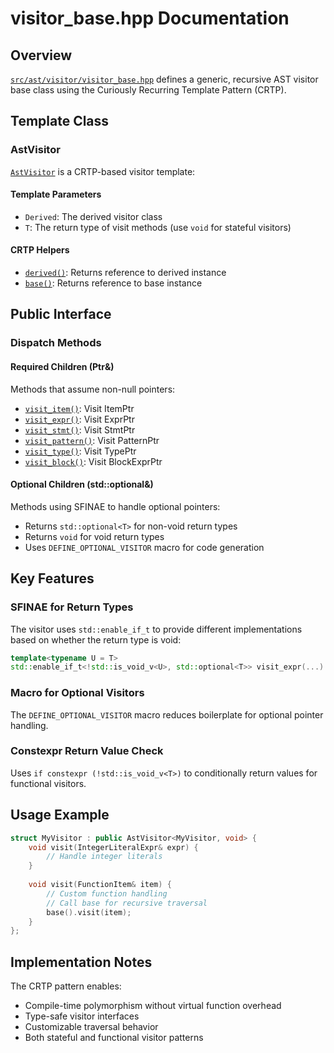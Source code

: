 # visitor_base.hpp Documentation

## Overview

[`src/ast/visitor/visitor_base.hpp`](../../src/ast/visitor/visitor_base.hpp) defines a generic, recursive AST visitor base class using the Curiously Recurring Template Pattern (CRTP).

## Template Class

### AstVisitor

[`AstVisitor`](../../src/ast/visitor/visitor_base.hpp:22) is a CRTP-based visitor template:

#### Template Parameters
- `Derived`: The derived visitor class
- `T`: The return type of visit methods (use `void` for stateful visitors)

#### CRTP Helpers
- [`derived()`](../../src/ast/visitor/visitor_base.hpp:26): Returns reference to derived instance
- [`base()`](../../src/ast/visitor/visitor_base.hpp:29): Returns reference to base instance

## Public Interface

### Dispatch Methods

#### Required Children (Ptr&)
Methods that assume non-null pointers:
- [`visit_item()`](../../src/ast/visitor/visitor_base.hpp:40): Visit ItemPtr
- [`visit_expr()`](../../src/ast/visitor/visitor_base.hpp:43): Visit ExprPtr
- [`visit_stmt()`](../../src/ast/visitor/visitor_base.hpp:46): Visit StmtPtr
- [`visit_pattern()`](../../src/ast/visitor/visitor_base.hpp:49): Visit PatternPtr
- [`visit_type()`](../../src/ast/visitor/visitor_base.hpp:52): Visit TypePtr
- [`visit_block()`](../../src/ast/visitor/visitor_base.hpp:55): Visit BlockExprPtr

#### Optional Children (std::optional<Ptr>&)
Methods using SFINAE to handle optional pointers:
- Returns `std::optional<T>` for non-void return types
- Returns `void` for void return types
- Uses `DEFINE_OPTIONAL_VISITOR` macro for code generation

## Key Features

### SFINAE for Return Types
The visitor uses `std::enable_if_t` to provide different implementations based on whether the return type is void:
```cpp
template<typename U = T>
std::enable_if_t<!std::is_void_v<U>, std::optional<T>> visit_expr(...)
```

### Macro for Optional Visitors
The `DEFINE_OPTIONAL_VISITOR` macro reduces boilerplate for optional pointer handling.

### Constexpr Return Value Check
Uses `if constexpr (!std::is_void_v<T>)` to conditionally return values for functional visitors.

## Usage Example

```cpp
struct MyVisitor : public AstVisitor<MyVisitor, void> {
    void visit(IntegerLiteralExpr& expr) {
        // Handle integer literals
    }
    
    void visit(FunctionItem& item) {
        // Custom function handling
        // Call base for recursive traversal
        base().visit(item);
    }
};
```

## Implementation Notes

The CRTP pattern enables:
- Compile-time polymorphism without virtual function overhead
- Type-safe visitor interfaces
- Customizable traversal behavior
- Both stateful and functional visitor patterns